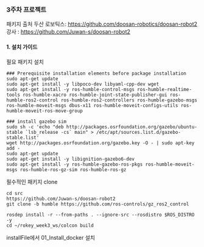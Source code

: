 ### 3주차 프로젝트 
패키지 출처 
두산 로보틱스: https://github.com/doosan-robotics/doosan-robot2
강사 : https://github.com/Juwan-s/doosan-robot2
    
#### 1. 설치 가이드 
필요 패키지 설치 
```
### Prerequisite installation elements before package installation
sudo apt-get update
sudo apt-get install -y libpoco-dev libyaml-cpp-dev wget
sudo apt-get install -y ros-humble-control-msgs ros-humble-realtime-tools ros-humble-xacro ros-humble-joint-state-publisher-gui ros-humble-ros2-control ros-humble-ros2-controllers ros-humble-gazebo-msgs ros-humble-moveit-msgs dbus-x11 ros-humble-moveit-configs-utils ros-humble-moveit-ros-move-group

### install gazebo sim
sudo sh -c 'echo "deb http://packages.osrfoundation.org/gazebo/ubuntu-stable `lsb_release -cs` main" > /etc/apt/sources.list.d/gazebo-stable.list'
wget http://packages.osrfoundation.org/gazebo.key -O - | sudo apt-key add -
sudo apt-get update
sudo apt-get install -y libignition-gazebo6-dev
sudo apt-get install -y ros-humble-gazebo-ros-pkgs ros-humble-moveit-msgs ros-humble-ros-gz-sim ros-humble-ros-gz
```

필수적인 패키지 clone 
```
cd src  
https://github.com/Juwan-s/doosan-robot2
git clone -b humble https://github.com/ros-controls/gz_ros2_control

rosdep install -r --from-paths . --ignore-src --rosdistro $ROS_DISTRO -y
cd ~/rokey_week3_ws/colcon build
```
installFile에서 01_Install_docker 설치 



